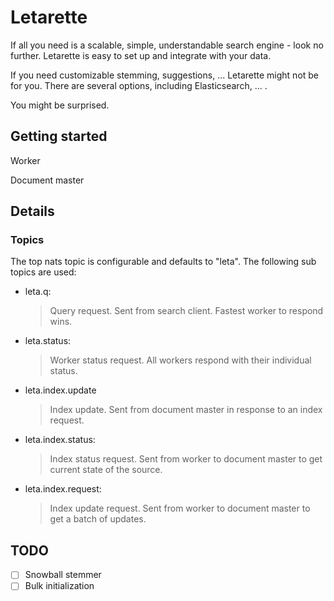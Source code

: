 # Letarette

If all you need is a scalable, simple, understandable search engine - look no further.
Letarette is easy to set up and integrate with your data.

If you need customizable stemming, suggestions, ... Letarette might not be for you.
There are several options, including Elasticsearch, ...  .

You might be surprised.

## Getting started

Worker

Document master

## Details

### Topics

The top nats topic is configurable and defaults to "leta".
The following sub topics are used:

- leta.q:
    >Query request. Sent from search client. Fastest worker to respond wins.
- leta.status:
    >Worker status request. All workers respond with their individual status.
- leta.index.update
    >Index update. Sent from document master in response to an index request.
- leta.index.status:
    >Index status request. Sent from worker to document master to get current state of the source.
- leta.index.request:
    >Index update request. Sent from worker to document master to get a batch of updates.

## TODO

- [ ] Snowball stemmer
- [ ] Bulk initialization
